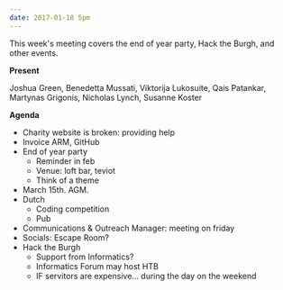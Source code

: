 ```yaml
---
date: 2017-01-18 5pm
---
```


This week's meeting covers the end of year party, Hack the Burgh, and other events.

**Present**

Joshua Green, Benedetta Mussati, Viktorija Lukosuite, Qais Patankar, Martynas Grigonis, Nicholas Lynch, Susanne Koster

**Agenda**

- Charity website is broken: providing help
- Invoice ARM, GitHub
- End of year party
  - Reminder in feb
  - Venue: loft bar, teviot
  - Think of a theme
- March 15th. AGM.
- Dutch
  - Coding competition
  - Pub
- Communications & Outreach Manager: meeting on friday
- Socials: Escape Room?
- Hack the Burgh
  - Support from Informatics?
  - Informatics Forum may host HTB
  - IF servitors are expensive… during the day on the weekend
